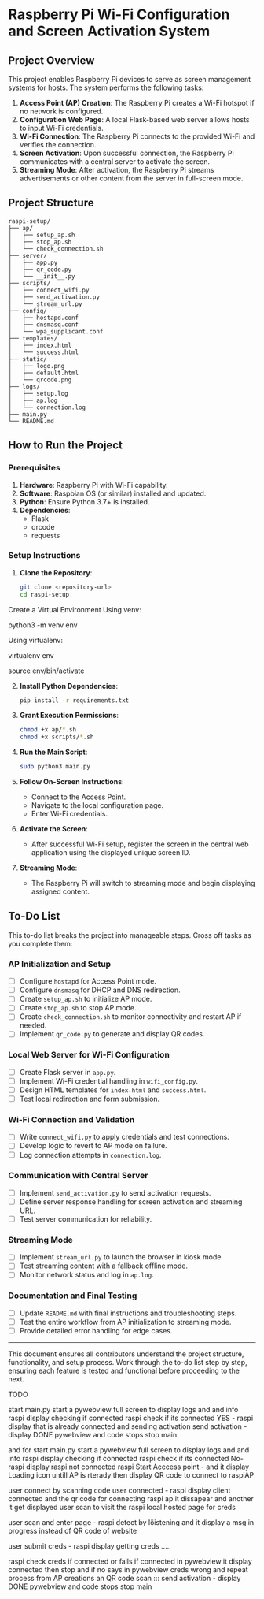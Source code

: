 # Raspberry Pi Wi-Fi Configuration and Screen Activation System

## Project Overview
This project enables Raspberry Pi devices to serve as screen management systems for hosts. The system performs the following tasks:

1. **Access Point (AP) Creation**: The Raspberry Pi creates a Wi-Fi hotspot if no network is configured.
2. **Configuration Web Page**: A local Flask-based web server allows hosts to input Wi-Fi credentials.
3. **Wi-Fi Connection**: The Raspberry Pi connects to the provided Wi-Fi and verifies the connection.
4. **Screen Activation**: Upon successful connection, the Raspberry Pi communicates with a central server to activate the screen.
5. **Streaming Mode**: After activation, the Raspberry Pi streams advertisements or other content from the server in full-screen mode.




## Project Structure
```
raspi-setup/
├── ap/
│   ├── setup_ap.sh
│   ├── stop_ap.sh
│   └── check_connection.sh
├── server/
│   ├── app.py
│   ├── qr_code.py
│   └── __init__.py
├── scripts/
│   ├── connect_wifi.py
│   ├── send_activation.py
│   └── stream_url.py
├── config/
│   ├── hostapd.conf
│   ├── dnsmasq.conf
│   └── wpa_supplicant.conf
├── templates/
│   ├── index.html
│   └── success.html
├── static/
│   ├── logo.png
│   ├── default.html
│   └── qrcode.png
├── logs/
│   ├── setup.log
│   ├── ap.log
│   └── connection.log
├── main.py
└── README.md

```

## How to Run the Project

### Prerequisites
1. **Hardware**: Raspberry Pi with Wi-Fi capability.
2. **Software**: Raspbian OS (or similar) installed and updated.
3. **Python**: Ensure Python 3.7+ is installed.
4. **Dependencies**:
   - Flask
   - qrcode
   - requests

### Setup Instructions

1. **Clone the Repository**:
   ```bash
   git clone <repository-url>
   cd raspi-setup
   ```
Create a Virtual Environment
Using venv:

python3 -m venv env

Using virtualenv:

virtualenv env


source env/bin/activate


2. **Install Python Dependencies**:
   ```bash
   pip install -r requirements.txt
   ```

3. **Grant Execution Permissions**:
   ```bash
   chmod +x ap/*.sh
   chmod +x scripts/*.sh
   ```

4. **Run the Main Script**:
   ```bash
   sudo python3 main.py
   ```

5. **Follow On-Screen Instructions**:
   - Connect to the Access Point.
   - Navigate to the local configuration page.
   - Enter Wi-Fi credentials.

6. **Activate the Screen**:
   - After successful Wi-Fi setup, register the screen in the central web application using the displayed unique screen ID.

7. **Streaming Mode**:
   - The Raspberry Pi will switch to streaming mode and begin displaying assigned content.

## To-Do List
This to-do list breaks the project into manageable steps. Cross off tasks as you complete them:

### AP Initialization and Setup
- [ ] Configure `hostapd` for Access Point mode.
- [ ] Configure `dnsmasq` for DHCP and DNS redirection.
- [ ] Create `setup_ap.sh` to initialize AP mode.
- [ ] Create `stop_ap.sh` to stop AP mode.
- [ ] Create `check_connection.sh` to monitor connectivity and restart AP if needed.
- [ ] Implement `qr_code.py` to generate and display QR codes.

### Local Web Server for Wi-Fi Configuration
- [ ] Create Flask server in `app.py`.
- [ ] Implement Wi-Fi credential handling in `wifi_config.py`.
- [ ] Design HTML templates for `index.html` and `success.html`.
- [ ] Test local redirection and form submission.

### Wi-Fi Connection and Validation
- [ ] Write `connect_wifi.py` to apply credentials and test connections.
- [ ] Develop logic to revert to AP mode on failure.
- [ ] Log connection attempts in `connection.log`.

### Communication with Central Server
- [ ] Implement `send_activation.py` to send activation requests.
- [ ] Define server response handling for screen activation and streaming URL.
- [ ] Test server communication for reliability.

### Streaming Mode
- [ ] Implement `stream_url.py` to launch the browser in kiosk mode.
- [ ] Test streaming content with a fallback offline mode.
- [ ] Monitor network status and log in `ap.log`.

### Documentation and Final Testing
- [ ] Update `README.md` with final instructions and troubleshooting steps.
- [ ] Test the entire workflow from AP initialization to streaming mode.
- [ ] Provide detailed error handling for edge cases.

---

This document ensures all contributors understand the project structure, functionality, and setup process. Work through the to-do list step by step, ensuring each feature is tested and functional before proceeding to the next.



TODO 


start main.py
start a pywebview full screen to display logs and and info 
raspi display checking if connected 
raspi check if its connected
YES - raspi display that is already connected and sending activation 
send activation -  display DONE
pywebview and code stops 
stop main


and for 
start main.py
start a pywebview full screen to display logs and and info 
raspi display checking if connected 
raspi check if its connected
No- raspi display raspi not connected 
raspi Start Acccess point - and it display Loading icon untill AP is rterady then display QR code to connect to raspiAP 

user connect by scanning code 
user connected - raspi display client connected and the qr code for  connecting raspi ap it dissapear and another it get displayed user scan to visit the raspi local hosted page for creds 

user scan and enter page - raspi detect by löistening and it display a msg in progress instead of QR code of website 

user submit creds - raspi display getting creds .....

raspi check creds if connected or fails 
if connected in pywebview it display connected then stop 
and if no 
says in pywebview creds wrong and repeat process from AP creations an QR code scan :::
send activation -  display DONE
pywebview and code stops 
stop main
